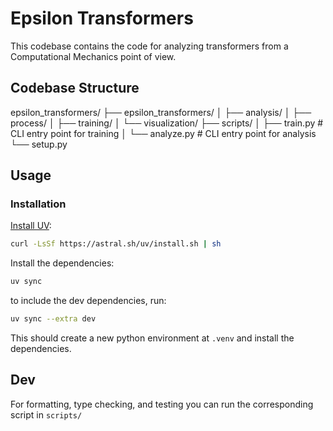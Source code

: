 # Epsilon Transformers

This codebase contains the code for analyzing transformers from a Computational Mechanics point of view.

## Codebase Structure

epsilon_transformers/
  ├── epsilon_transformers/
  │   ├── analysis/
  │   ├── process/
  │   ├── training/
  │   └── visualization/
  ├── scripts/
  │   ├── train.py        # CLI entry point for training
  │   └── analyze.py      # CLI entry point for analysis
  └── setup.py

## Usage

### Installation

[Install UV](https://docs.astral.sh/uv/getting-started/installation/):

```bash
curl -LsSf https://astral.sh/uv/install.sh | sh
```

Install the dependencies:

```bash
uv sync
```

to include the dev dependencies, run:

```bash
uv sync --extra dev
```

This should create a new python environment at `.venv` and install the dependencies.

## Dev

For formatting, type checking, and testing you can run the corresponding script in `scripts/`
